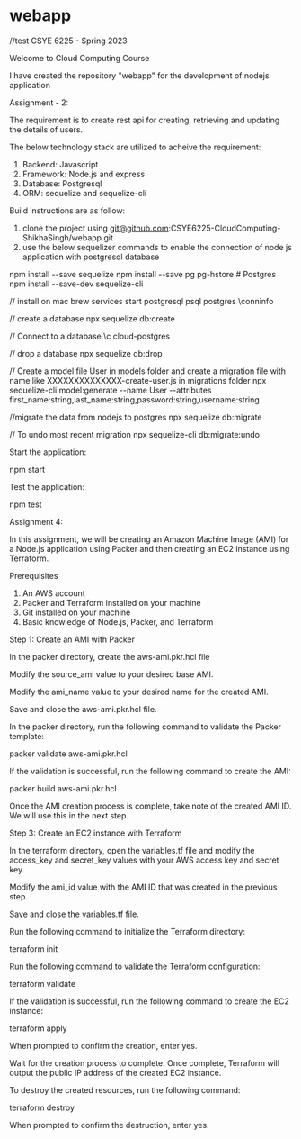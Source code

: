 # webapp
//test
CSYE 6225 - Spring 2023

Welcome to Cloud Computing Course

I have created the repository "webapp" for the development of nodejs application

Assignment - 2:

The requirement is to create rest api for creating, retrieving and updating the details of users.

The below technology stack are utilized to acheive the requirement:

1. Backend: Javascript 
2. Framework: Node.js and express
3. Database: Postgresql
4. ORM: sequelize and sequelize-cli

Build instructions are as follow:

1. clone the project using git@github.com:CSYE6225-CloudComputing-ShikhaSingh/webapp.git 
2. use the below sequelizer commands to enable the connection of node js application with postgresql database

npm install --save sequelize
npm install --save pg pg-hstore # Postgres
npm install --save-dev sequelize-cli


// install on mac
brew services start postgresql
psql postgres
\conninfo


// create a database
npx sequelize db:create

// Connect to a database
\c cloud-postgres

// drop a database
npx sequelize db:drop

// Create a model file User in models folder and create a migration file with name like XXXXXXXXXXXXXX-create-user.js in migrations folder
npx sequelize-cli model:generate --name User --attributes first_name:string,last_name:string,password:string,username:string
 
//migrate the data from nodejs to postgres
npx sequelize db:migrate

// To undo most recent migration
npx sequelize-cli db:migrate:undo

Start the application:

npm start

Test the application:

npm test

Assignment 4:

In this assignment, we will be creating an Amazon Machine Image (AMI) for a Node.js application using Packer and then creating an EC2 instance using Terraform.

Prerequisites

1. An AWS account
2. Packer and Terraform installed on your machine
3. Git installed on your machine
4. Basic knowledge of Node.js, Packer, and Terraform

Step 1: Create an AMI with Packer

In the packer directory, create the aws-ami.pkr.hcl file

Modify the source_ami value to your desired base AMI.

Modify the ami_name value to your desired name for the created AMI.

Save and close the aws-ami.pkr.hcl file.

In the packer directory, run the following command to validate the Packer template:

packer validate aws-ami.pkr.hcl

If the validation is successful, run the following command to create the AMI:

packer build aws-ami.pkr.hcl

Once the AMI creation process is complete, take note of the created AMI ID. We will use this in the next step.

Step 3: Create an EC2 instance with Terraform

In the terraform directory, open the variables.tf file and modify the access_key and secret_key values with your AWS access key and secret key.

Modify the ami_id value with the AMI ID that was created in the previous step.

Save and close the variables.tf file.

Run the following command to initialize the Terraform directory:

terraform init

Run the following command to validate the Terraform configuration:

terraform validate

If the validation is successful, run the following command to create the EC2 instance:

terraform apply

When prompted to confirm the creation, enter yes.

Wait for the creation process to complete. Once complete, Terraform will output the public IP address of the created EC2 instance.

To destroy the created resources, run the following command:

terraform destroy

When prompted to confirm the destruction, enter yes.





